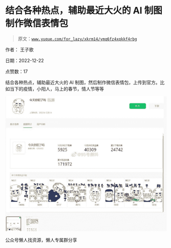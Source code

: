 # 结合各种热点，辅助最近大火的 AI 制图制作微信表情包

> 原文：[`www.yuque.com/for_lazy/xkrm14/ymq6fz4xqkkf4rbg`](https://www.yuque.com/for_lazy/xkrm14/ymq6fz4xqkkf4rbg)

作者： 王子歌

日期：2022-12-22

点赞数：17

结合各种热点，辅助最近大火的 AI 制图，然后制作微信表情包，上传到官方。比如当下的疫情，小阳人，马上的春节，情人节等等

![](img/52522d0aea3cb5babd00eb17f14c25a9.png)

公众号懒人找资源，懒人专属群分享

